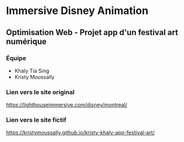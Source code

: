# Immersive Disney Animation

## Optimisation Web - Projet app d'un festival art numérique

### Équipe

- Khaly Tia Sing
- Kristy Moussally

### Lien vers le site original

https://lighthouseimmersive.com/disney/montreal/

### Lien vers le site fictif

https://kristymoussally.github.io/kristy-khaly-app-festival-art/
